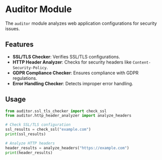 # Auditor Module

The `auditor` module analyzes web application configurations for security issues.

## Features
- **SSL/TLS Checker**: Verifies SSL/TLS configurations.
- **HTTP Header Analyzer**: Checks for security headers like `Content-Security-Policy`.
- **GDPR Compliance Checker**: Ensures compliance with GDPR regulations.
- **Error Handling Checker**: Detects improper error handling.

## Usage
```python
from auditor.ssl_tls_checker import check_ssl
from auditor.http_header_analyzer import analyze_headers

# Check SSL/TLS configuration
ssl_results = check_ssl("example.com")
print(ssl_results)

# Analyze HTTP headers
header_results = analyze_headers("https://example.com")
print(header_results)
```
